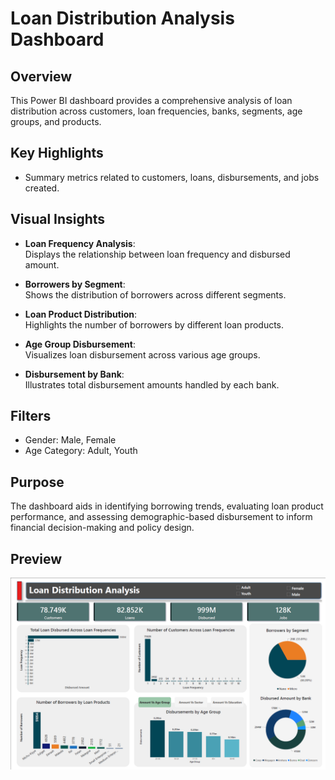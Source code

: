 # Loan Distribution Analysis Dashboard

## Overview
This Power BI dashboard provides a comprehensive analysis of loan distribution across customers, loan frequencies, banks, segments, age groups, and products.

## Key Highlights
- Summary metrics related to customers, loans, disbursements, and jobs created.

## Visual Insights
- **Loan Frequency Analysis**:  
  Displays the relationship between loan frequency and disbursed amount.

- **Borrowers by Segment**:  
  Shows the distribution of borrowers across different segments.

- **Loan Product Distribution**:  
  Highlights the number of borrowers by different loan products.

- **Age Group Disbursement**:  
  Visualizes loan disbursement across various age groups.

- **Disbursement by Bank**:  
  Illustrates total disbursement amounts handled by each bank.

## Filters
- Gender: Male, Female  
- Age Category: Adult, Youth

## Purpose
The dashboard aids in identifying borrowing trends, evaluating loan product performance, and assessing demographic-based disbursement to inform financial decision-making and policy design.


## Preview

![Dashboard Screenshot](preview.png)

